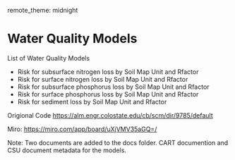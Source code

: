 remote_theme: midnight


# Water Quality Models

List of Water Quality Models

*  Risk for subsurface nitrogen loss by Soil Map Unit and Rfactor
*  Risk for surface nitrogen loss by Soil Map Unit and Rfactor
*  Risk for subsurface phosphorus loss by Soil Map Unit and Rfactor
*  Risk for surface phosphorus loss by Soil Map Unit and Rfactor
*  Risk for sediment loss by Soil Map Unit and Rfactor

Origional Code
https://alm.engr.colostate.edu/cb/scm/dir/9785/default

Miro: https://miro.com/app/board/uXjVMV35aGQ=/

Note: Two documents are added to the docs folder. CART documention and CSU document metadata for the models. 
